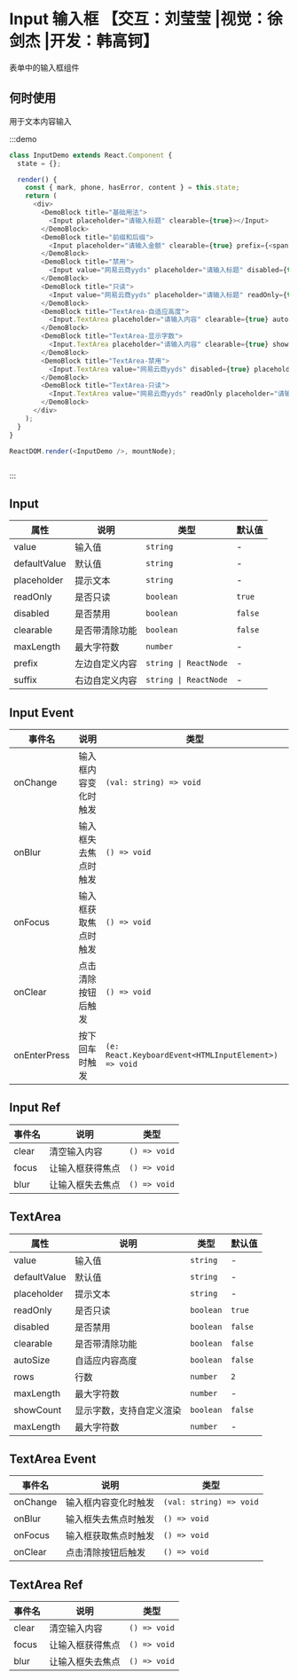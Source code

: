 # Input 输入框 【交互：刘莹莹 |视觉：徐剑杰 |开发：韩高钶】

表单中的输入框组件

## 何时使用

用于文本内容输入

:::demo

```js
class InputDemo extends React.Component {
  state = {};

  render() {
    const { mark, phone, hasError, content } = this.state;
    return (
      <div>
        <DemoBlock title="基础用法">
          <Input placeholder="请输入标题" clearable={true}></Input>
        </DemoBlock>
        <DemoBlock title="前缀和后缀">
          <Input placeholder="请输入金额" clearable={true} prefix={<span>¥</span>} suffix={<span>RMB</span>}></Input>
        </DemoBlock>
        <DemoBlock title="禁用">
          <Input value="网易云商yyds" placeholder="请输入标题" disabled={true} clearable={true}></Input>
        </DemoBlock>
        <DemoBlock title="只读">
          <Input value="网易云商yyds" placeholder="请输入标题" readOnly={true} clearable={true}></Input>
        </DemoBlock>
        <DemoBlock title="TextArea-自适应高度">
          <Input.TextArea placeholder="请输入内容" clearable={true} autoSize={true} rows={1}></Input.TextArea>
        </DemoBlock>
        <DemoBlock title="TextArea-显示字数">
          <Input.TextArea placeholder="请输入内容" clearable={true} showCount={true} maxLength={20}></Input.TextArea>
        </DemoBlock>
        <DemoBlock title="TextArea-禁用">
          <Input.TextArea value="网易云商yyds" disabled={true} placeholder="请输入内容"></Input.TextArea>
        </DemoBlock>
        <DemoBlock title="TextArea-只读">
          <Input.TextArea value="网易云商yyds" readOnly placeholder="请输入内容"></Input.TextArea>
        </DemoBlock>
      </div>
    );
  }
}

ReactDOM.render(<InputDemo />, mountNode);
```

```less
```

:::

## Input

| 属性         | 说明           | 类型                  | 默认值  |
| ------------ | -------------- | --------------------- | ------- |
| value        | 输入值         | `string`              | -       |
| defaultValue | 默认值         | `string`              | -       |
| placeholder  | 提示文本       | `string`              | -       |
| readOnly     | 是否只读       | `boolean`             | `true`  |
| disabled     | 是否禁用       | `boolean`             | `false` |
| clearable    | 是否带清除功能 | `boolean`             | `false` |
| maxLength    | 最大字符数     | `number`              | -       |
| prefix       | 左边自定义内容 | `string \| ReactNode` | -       |
| suffix       | 右边自定义内容 | `string \| ReactNode` | -       |

## Input Event

| 事件名       | 说明                 | 类型                                                 |
| ------------ | -------------------- | ---------------------------------------------------- |
| onChange     | 输入框内容变化时触发 | `(val: string) => void`                              |
| onBlur       | 输入框失去焦点时触发 | `() => void`                                         |
| onFocus      | 输入框获取焦点时触发 | `() => void`                                         |
| onClear      | 点击清除按钮后触发   | `() => void`                                         |
| onEnterPress | 按下回车时触发       | `(e: React.KeyboardEvent<HTMLInputElement>) => void` |

## Input Ref

| 事件名 | 说明             | 类型         |
| ------ | ---------------- | ------------ |
| clear  | 清空输入内容     | `() => void` |
| focus  | 让输入框获得焦点 | `() => void` |
| blur   | 让输入框失去焦点 | `() => void` |

## TextArea

| 属性         | 说明                     | 类型      | 默认值  |
| ------------ | ------------------------ | --------- | ------- |
| value        | 输入值                   | `string`  | -       |
| defaultValue | 默认值                   | `string`  | -       |
| placeholder  | 提示文本                 | `string`  | -       |
| readOnly     | 是否只读                 | `boolean` | `true`  |
| disabled     | 是否禁用                 | `boolean` | `false` |
| clearable    | 是否带清除功能           | `boolean` | `false` |
| autoSize     | 自适应内容高度           | `boolean` | `false` |
| rows         | 行数                     | `number`  | `2`     |
| maxLength    | 最大字符数               | `number`  | -       |
| showCount    | 显示字数，支持自定义渲染 | `boolean` | `false` |
| maxLength    | 最大字符数               | `number`  | -       |

## TextArea Event

| 事件名   | 说明                 | 类型                    |
| -------- | -------------------- | ----------------------- |
| onChange | 输入框内容变化时触发 | `(val: string) => void` |
| onBlur   | 输入框失去焦点时触发 | `() => void`            |
| onFocus  | 输入框获取焦点时触发 | `() => void`            |
| onClear  | 点击清除按钮后触发   | `() => void`            |

## TextArea Ref

| 事件名 | 说明             | 类型         |
| ------ | ---------------- | ------------ |
| clear  | 清空输入内容     | `() => void` |
| focus  | 让输入框获得焦点 | `() => void` |
| blur   | 让输入框失去焦点 | `() => void` |
